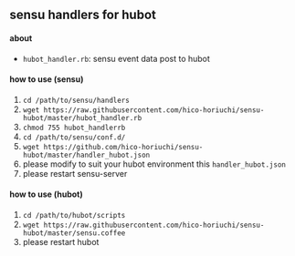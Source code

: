 ## sensu handlers for hubot

#### about

 - `hubot_handler.rb`: sensu event data post to hubot

#### how to use (sensu)

 1. `cd /path/to/sensu/handlers`
 2. `wget https://raw.githubusercontent.com/hico-horiuchi/sensu-hubot/master/hubot_handler.rb`
 3. `chmod 755 hubot_handlerrb`
 4. `cd /path/to/sensu/conf.d/`
 5. `wget https://github.com/hico-horiuchi/sensu-hubot/master/handler_hubot.json`
 6. please modify to suit your hubot environment this `handler_hubot.json`
 7. please restart sensu-server

#### how to use (hubot)

 1. `cd /path/to/hubot/scripts`
 2. `wget https://raw.githubusercontent.com/hico-horiuchi/sensu-hubot/master/sensu.coffee`
 3. please restart hubot
